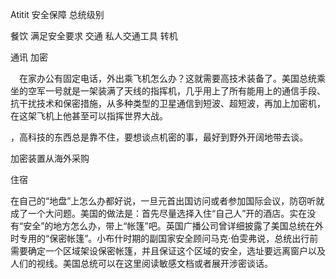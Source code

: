 Atitit 安全保障  总统级别


餐饮  满足安全要求
交通  私人交通工具  转机

通讯 加密

　在家办公有固定电话，外出乘飞机怎么办？这就需要高技术装备了。美国总统乘坐的空军一号就是一架装满了天线的指挥机，几乎用上了所有能用上的通信手段、抗干扰技术和保密措施，从多种类型的卫星通信到短波、超短波，再加上加密机，在这架飞机上他甚至可以指挥世界大战。

，高科技的东西总是靠不住，要想谈点机密的事，最好到野外开阔地带去谈。

加密装置从海外采购

住宿

在自己的“地盘”上怎么办都好说，一旦元首出国访问或者参加国际会议，防窃听就成了一个大问题。美国的做法是：首先尽量选择入住“自己人”开的酒店。实在没有“安全”的地方怎么办，带上“帐篷”吧。英国广播公司曾详细披露了美国总统在外时专用的“保密帐篷”。小布什时期的副国家安全顾问马克·伯雯弗说，总统出行前需要确定一个区域架设保密帐篷，并且保证这个区域的安全，选址要远离窗户以及人们的视线。美国总统可以在这里阅读敏感文档或者展开涉密谈话。
